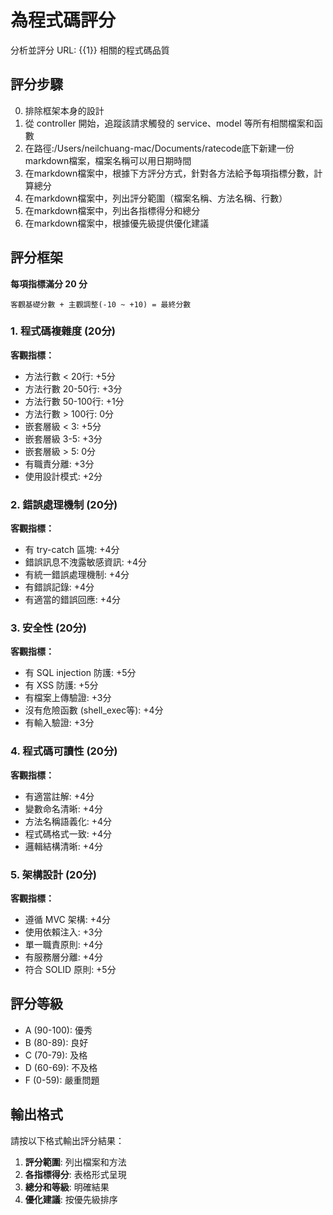 # 為程式碼評分

分析並評分 URL: {{1}} 相關的程式碼品質

## 評分步驟

0. 排除框架本身的設計
1. 從 controller 開始，追蹤該請求觸發的 service、model 等所有相關檔案和函數
2. 在路徑:/Users/neilchuang-mac/Documents/ratecode底下新建一份markdown檔案，檔案名稱可以用日期時間
2. 在markdown檔案中，根據下方評分方式，針對各方法給予每項指標分數，計算總分
3. 在markdown檔案中，列出評分範圍（檔案名稱、方法名稱、行數）
4. 在markdown檔案中，列出各指標得分和總分
5. 在markdown檔案中，根據優先級提供優化建議

## 評分框架

**每項指標滿分 20 分**
```
客觀基礎分數 + 主觀調整(-10 ~ +10) = 最終分數
```

### 1. 程式碼複雜度 (20分)

**客觀指標：**
- 方法行數 < 20行: +5分
- 方法行數 20-50行: +3分  
- 方法行數 50-100行: +1分
- 方法行數 > 100行: 0分
- 嵌套層級 < 3: +5分
- 嵌套層級 3-5: +3分
- 嵌套層級 > 5: 0分
- 有職責分離: +3分
- 使用設計模式: +2分

### 2. 錯誤處理機制 (20分)

**客觀指標：**
- 有 try-catch 區塊: +4分
- 錯誤訊息不洩露敏感資訊: +4分  
- 有統一錯誤處理機制: +4分
- 有錯誤記錄: +4分
- 有適當的錯誤回應: +4分

### 3. 安全性 (20分)

**客觀指標：**
- 有 SQL injection 防護: +5分
- 有 XSS 防護: +5分
- 有檔案上傳驗證: +3分  
- 沒有危險函數 (shell_exec等): +4分
- 有輸入驗證: +3分

### 4. 程式碼可讀性 (20分)

**客觀指標：**
- 有適當註解: +4分
- 變數命名清晰: +4分
- 方法名稱語義化: +4分
- 程式碼格式一致: +4分
- 邏輯結構清晰: +4分

### 5. 架構設計 (20分)

**客觀指標：**
- 遵循 MVC 架構: +4分
- 使用依賴注入: +3分
- 單一職責原則: +4分
- 有服務層分離: +4分
- 符合 SOLID 原則: +5分

## 評分等級

- A (90-100): 優秀
- B (80-89): 良好
- C (70-79): 及格  
- D (60-69): 不及格
- F (0-59): 嚴重問題

## 輸出格式

請按以下格式輸出評分結果：

1. **評分範圍**: 列出檔案和方法
2. **各指標得分**: 表格形式呈現
3. **總分和等級**: 明確結果
4. **優化建議**: 按優先級排序